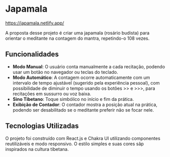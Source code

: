 # Japamala

https://japamala.netlify.app/

A proposta desse projeto é criar uma japamala (rosário budista) para orientar o meditante na contagem do mantra, repetindo-o 108 vezes.

## Funcionalidades

- **Modo Manual**: O usuário conta manualmente a cada recitação, podendo usar um botão no navegador ou teclas do teclado.
- **Modo Automático**: A contagem ocorre automaticamente com um intervalo de tempo ajustável (sugerido pela experiência pessoal), com possibilidade de diminuir o tempo usando os botões >> e >>>, para recitações em sussurro ou voz baixa.
- **Sino Tibetano**: Toque simbólico no início e fim da prática.
- **Exibição de Contador**: O contador mostra a posição atual na prática, podendo ser desabilitado se o meditante preferir não se focar nele.

## Tecnologias Utilizadas

O projeto foi construído com React.js e Chakra UI utilizando componentes reutilizáveis e modo responsivo. O estilo simples e suas cores sãp inspirados na cultura tibetana.
